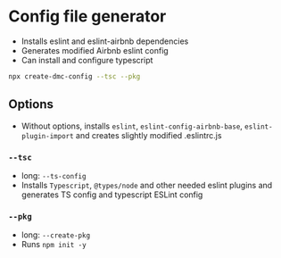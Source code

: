 # Config file generator

- Installs eslint and eslint-airbnb dependencies
- Generates modified Airbnb eslint config
- Can install and configure typescript

```sh
npx create-dmc-config --tsc --pkg
```

## Options

- Without options, installs `eslint`, `eslint-config-airbnb-base`, `eslint-plugin-import` and creates slightly modified .eslintrc.js

### `--tsc`

- long: `--ts-config`
- Installs `Typescript`, `@types/node` and other needed eslint plugins and generates TS config and typescript ESLint config

### `--pkg`

- long: `--create-pkg`
- Runs `npm init -y`

